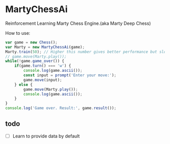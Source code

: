 # MartyChessAi
Reinforcement Learning Marty Chess Engine.(aka Marty Deep Chess)


How to use:
```js
var game = new Chess();
var Marty = new MartyChessAi(game);
Marty.train(50); // Higher this number gives better performance but slower learning
// game.move(Marty.play());
while(!game.game_over()) {
	if(game.turn() === 'w') {
		console.log(game.ascii());
		const input = prompt('Enter your move:');
		game.move(input);
	} else {
		game.move(Marty.play());
		console.log(game.ascii());
	}
}
console.log('Game over. Result:', game.result());
```

## todo
* [ ] Learn to provide data by default

